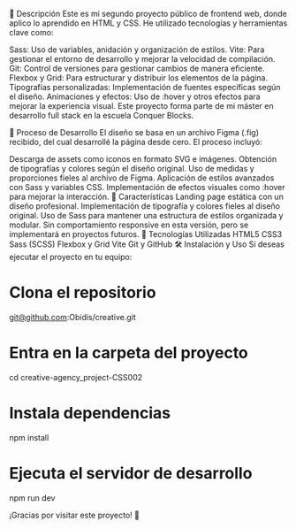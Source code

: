 📌 Descripción
Este es mi segundo proyecto público de frontend web, donde aplico lo aprendido en HTML y CSS. He utilizado tecnologías y herramientas clave como:

Sass: Uso de variables, anidación y organización de estilos.
Vite: Para gestionar el entorno de desarrollo y mejorar la velocidad de compilación.
Git: Control de versiones para gestionar cambios de manera eficiente.
Flexbox y Grid: Para estructurar y distribuir los elementos de la página.
Tipografías personalizadas: Implementación de fuentes específicas según el diseño.
Animaciones y efectos: Uso de :hover y otros efectos para mejorar la experiencia visual.
Este proyecto forma parte de mi máster en desarrollo full stack en la escuela Conquer Blocks.

🎨 Proceso de Desarrollo
El diseño se basa en un archivo Figma (.fig) recibido, del cual desarrollé la página desde cero. El proceso incluyó:

Descarga de assets como iconos en formato SVG e imágenes.
Obtención de tipografías y colores según el diseño original.
Uso de medidas y proporciones fieles al archivo de Figma.
Aplicación de estilos avanzados con Sass y variables CSS.
Implementación de efectos visuales como :hover para mejorar la interacción.
🚀 Características
Landing page estática con un diseño profesional.
Implementación de tipografía y colores fieles al diseño original.
Uso de Sass para mantener una estructura de estilos organizada y modular.
Sin comportamiento responsive en esta versión, pero se implementará en proyectos futuros.
📂 Tecnologías Utilizadas
HTML5
CSS3
Sass (SCSS)
Flexbox y Grid
Vite
Git y GitHub
🛠 Instalación y Uso
Si deseas ejecutar el proyecto en tu equipo:

# Clona el repositorio
git@github.com:Obidis/creative.git

# Entra en la carpeta del proyecto
cd creative-agency_project-CSS002

# Instala dependencias
npm install

# Ejecuta el servidor de desarrollo
npm run dev

¡Gracias por visitar este proyecto! 🚀
